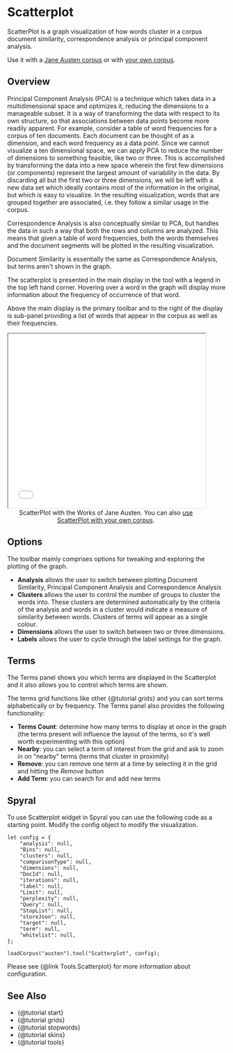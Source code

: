 # Scatterplot

ScatterPlot is a graph visualization of how words cluster in a corpus document similarity, correspondence analysis or principal component analysis.

Use it with a [Jane Austen corpus](../?view=ScatterPlot&corpus=austen) or with [your own corpus](../?view=ScatterPlot).

## Overview

Principal Component Analysis (PCA) is a technique which takes data in a multidimensional space and optimizes it, 
reducing the dimensions to a manageable subset. It is a way of transforming the data with respect to its own structure, 
so that associations between data points become more readily apparent. For example, consider a table of word frequencies 
for a corpus of ten documents. Each document can be thought of as a dimension, and each word frequency as a data point. 
Since we cannot visualize a ten dimensional space, we can apply PCA to reduce the number of dimensions to something 
feasible, like two or three. This is accomplished by transforming the data into a new space wherein the first few 
dimensions (or components) represent the largest amount of variability in the data. By discarding all but the first 
two or three dimensions, we will be left with a new data set which ideally contains most of the information in the 
original, but which is easy to visualize. In the resulting visualization, words that are grouped together are 
associated, i.e. they follow a similar usage in the corpus.

Correspondence Analysis is also conceptually similar to PCA, but handles the data in such a way that both the rows and 
columns are analyzed. This means that given a table of word frequencies, both the words themselves and the document 
segments will be plotted in the resulting visualization.

Document Similarity is essentially the same as Correspondence Analysis, but terms aren't shown in the graph.

The scatterplot is presented in the main display in the tool with a legend in the top left hand corner. Hovering over a 
word in the graph will display more information about the frequency of occurrence of that word.

Above the main display is the primary toolbar and to the right of the display is sub-panel providing a list of words 
that appear in the corpus as well as their frequencies.

<iframe src="../tool/ScatterPlot/?corpus=austen&subtitle=The+Works+of+Jane+Austen" style="width: 90%; height: 400px;"></iframe>
<div style="width: 90%; text-align: center; margin-bottom: 1em;">ScatterPlot with the Works of Jane Austen. You can also <a href="../?view=ScatterPlot" target="_blank">use ScatterPlot with your own corpus</a>.</div>

## Options

The toolbar mainly comprises options for tweaking and exploring the plotting of the graph.

* **Analysis** allows the user to switch between plotting Document Similarity, Principal Component Analysis and Correspondence Analysis
* **Clusters** allows the user to control the number of groups to cluster the words into. These clusters are determined automatically by the criteria of the analysis and words in a cluster would indicate a measure of similarity between words. Clusters of terms will appear as a single colour.
* **Dimensions** allows the user to switch between two or three dimensions.
* **Labels** allows the user to cycle through the label settings for the graph.

## Terms

The Terms panel shows you which terms are displayed in the Scatterplot and it also allows you to control which terms 
are shown.

The terms grid functions like other {@tutorial grids} and you can sort terms alphabetically or by frequency. The Terms 
panel also provides the following functionality:

* **Terms Count**: determine how many terms to display at once in the graph (the terms present will influence the layout of the terms, so it's well worth experimenting with this option)
* **Nearby**: you can select a term of interest from the grid and ask to zoom in on "nearby" terms (terms that cluster in proximity)
* **Remove**: you can remove one term at a time by selecting it in the grid and hitting the _Remove_ button
* **Add Term**: you can search for and add new terms


## Spyral

To use Scatterplot widget in Spyral you can use the following code as a starting point. Modify the config object to 
modify the visualization.

```
let config = {
    "analysis": null,
    "Bins": null,
    "clusters": null,
    "comparisonType": null,
    "dimensions": null,
    "DocId": null,
    "iterations": null,
    "label": null,
    "Limit": null,
    "perplexity": null,
    "Query": null,
    "StopList": null,
    "storeJson": null,
    "target": null,
    "term": null,
    "whitelist": null,
}; 

loadCorpus("austen").tool("Scatterplot", config);
```

Please see {@link Tools.Scatterplot} for more information about configuration.

## See Also

- {@tutorial start}
- {@tutorial grids}
- {@tutorial stopwords}
- {@tutorial skins}
- {@tutorial tools}

